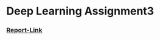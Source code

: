 # Deep Learning Assignment3

### [Report-Link](https://docs.google.com/document/d/1ZUdKcE4DKv3gnSW544G-zEwMrlv99zrnRLEiSISFPps/edit?usp=sharing)
